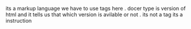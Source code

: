 its a markup language 
we have to use tags here .
docer type is version of html and it tells us that which version is avilable or not . its not a tag its a instruction 
